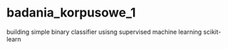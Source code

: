 # badania_korpusowe_1
building simple binary classifier usisng supervised machine learning scikit-learn
